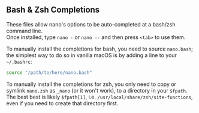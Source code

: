 ## Bash & Zsh Completions

These files allow nano's options to be auto-completed at a bash/zsh command line.   
Once installed, type `nano -` or `nano --` and then press `<tab>` to use them.

To manually install the completions for bash, you need to source `nano.bash`;   
the simplest way to do so in vanilla macOS is by adding a line to your `~/.bashrc`:

```sh
source "/path/to/here/nano.bash"
```

To manually install the completions for zsh, you only need to copy or symlink `nano.zsh`
as `_nano` (or it won't work), to a directory in your `$fpath`. The best best is likely `$fpath[1]`,
i.e. `/usr/local/share/zsh/site-functions`, even if you need to create that directory first.
